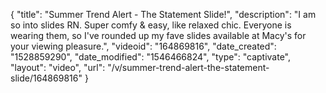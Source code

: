 {
    "title": "Summer Trend Alert - The Statement Slide!",
    "description": "I am so into slides RN. Super comfy & easy, like relaxed chic. Everyone is wearing them, so I've rounded up my fave slides available at Macy's for your viewing pleasure.",
    "videoid": "164869816",
    "date_created": "1528859290",
    "date_modified": "1546466824",
    "type": "captivate",
    "layout": "video",
    "url": "\/v\/summer-trend-alert-the-statement-slide\/164869816"
}